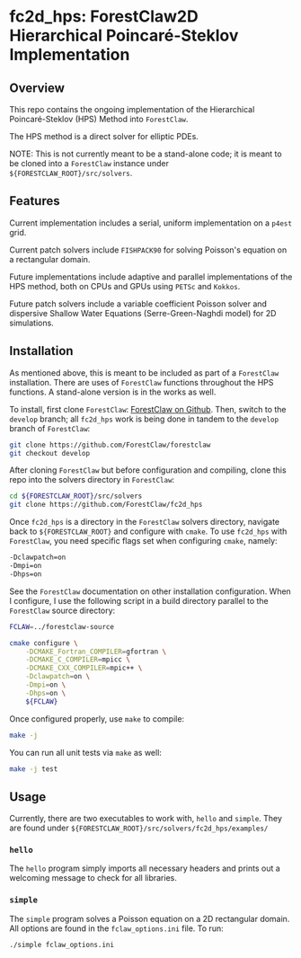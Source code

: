 # fc2d_hps: ForestClaw2D Hierarchical Poincaré-Steklov Implementation

## Overview

This repo contains the ongoing implementation of the Hierarchical Poincaré-Steklov (HPS) Method into `ForestClaw`.

The HPS method is a direct solver for elliptic PDEs.

NOTE: This is not currently meant to be a stand-alone code; it is meant to be cloned into a `ForestClaw` instance under `${FORESTCLAW_ROOT}/src/solvers`.

## Features

Current implementation includes a serial, uniform implementation on a `p4est` grid.

Current patch solvers include `FISHPACK90` for solving Poisson's equation on a rectangular domain.

Future implementations include adaptive and parallel implementations of the HPS method, both on CPUs and GPUs using `PETSc` and `Kokkos`.

Future patch solvers include a variable coefficient Poisson solver and dispersive Shallow Water Equations (Serre-Green-Naghdi model) for 2D simulations.

## Installation

As mentioned above, this is meant to be included as part of a `ForestClaw` installation. There are uses of `ForestClaw` functions throughout the HPS functions. A stand-alone version is in the works as well.

To install, first clone `ForestClaw`: [ForestClaw on Github](https://github.com/ForestClaw/forestclaw). Then, switch to the `develop` branch; all `fc2d_hps` work is being done in tandem to the `develop` branch of `ForestClaw`:

```bash
git clone https://github.com/ForestClaw/forestclaw
git checkout develop
```

After cloning `ForestClaw` but before configuration and compiling, clone this repo into the solvers directory in `ForestClaw`:

```bash
cd ${FORESTCLAW_ROOT}/src/solvers
git clone https://github.com/ForestClaw/fc2d_hps
```

Once `fc2d_hps` is a directory in the `ForestClaw` solvers directory, navigate back to `${FORESTCLAW_ROOT}` and configure with `cmake`. To use `fc2d_hps` with `ForestClaw`, you need specific flags set when configuring `cmake`, namely:

```bash
-Dclawpatch=on
-Dmpi=on
-Dhps=on
```

See the `ForestClaw` documentation on other installation configuration. When I configure, I use the following script in a build directory parallel to the `ForestClaw` source directory:

```bash
FCLAW=../forestclaw-source

cmake configure \
	-DCMAKE_Fortran_COMPILER=gfortran \
	-DCMAKE_C_COMPILER=mpicc \
	-DCMAKE_CXX_COMPILER=mpic++ \
	-Dclawpatch=on \
	-Dmpi=on \
  	-Dhps=on \
	${FCLAW}
```

Once configured properly, use `make` to compile:

```bash
make -j
```

You can run all unit tests via `make` as well:

```bash
make -j test
```

## Usage

Currently, there are two executables to work with, `hello` and `simple`. They are found under `${FORESTCLAW_ROOT}/src/solvers/fc2d_hps/examples/`

### `hello`

The `hello` program simply imports all necessary headers and prints out a welcoming message to check for all libraries.

### `simple`

The `simple` program solves a Poisson equation on a 2D rectangular domain. All options are found in the `fclaw_options.ini` file. To run:

```bash
./simple fclaw_options.ini
```